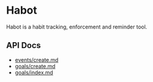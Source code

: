 # Habot

Habot is a habit tracking, enforcement and reminder tool.

## API Docs


* [events/create.md](docs/events/create.md)
* [goals/create.md](docs/goals/create.md)
* [goals/index.md](docs/goals/index.md)